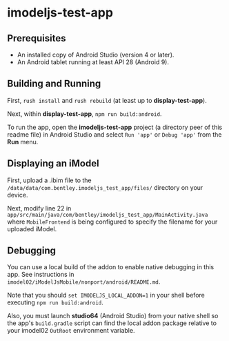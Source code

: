 # imodeljs-test-app

## Prerequisites

* An installed copy of Android Studio (version 4 or later).
* An Android tablet running at least API 28 (Android 9).

## Building and Running

First, `rush install` and `rush rebuild` (at least up to **display-test-app**).

Next, within **display-test-app**, `npm run build:android`.

To run the app, open the **imodeljs-test-app** project (a directory peer of this readme file) in Android Studio and select `Run 'app'` or `Debug 'app'` from the **Run** menu.

## Displaying an iModel

First, upload a .ibim file to the `/data/data/com.bentley.imodeljs_test_app/files/` directory on your device.

Next, modify line 22 in `app/src/main/java/com/bentley/imodeljs_test_app/MainActivity.java` where `MobileFrontend` is being configured to specify the filename for your uploaded iModel.

## Debugging

You can use a local build of the addon to enable native debugging in this app.
See instructions in `imodel02/iModelJsMobile/nonport/android/README.md`.

Note that you should `set IMODELJS_LOCAL_ADDON=1` in your shell before executing `npm run build:android`.

Also, you must launch **studio64** (Android Studio) from your native shell so the app's `build.gradle` script can find the local addon package relative to your imodel02 `OutRoot` environment variable.
